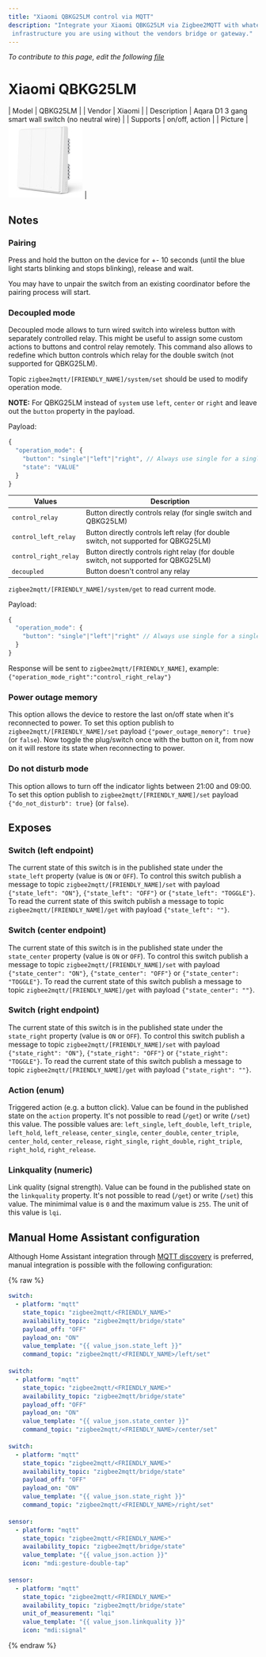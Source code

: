 ```yaml
---
title: "Xiaomi QBKG25LM control via MQTT"
description: "Integrate your Xiaomi QBKG25LM via Zigbee2MQTT with whatever smart home
 infrastructure you are using without the vendors bridge or gateway."
---
```


*To contribute to this page, edit the following
[file](https://github.com/Koenkk/zigbee2mqtt.io/blob/master/docs/devices/QBKG25LM.md)*

# Xiaomi QBKG25LM

| Model | QBKG25LM  |
| Vendor  | Xiaomi  |
| Description | Aqara D1 3 gang smart wall switch (no neutral wire) |
| Supports | on/off, action |
| Picture | ![Xiaomi QBKG25LM](../images/devices/QBKG25LM.jpg) |

## Notes


### Pairing
Press and hold the button on the device for +- 10 seconds
(until the blue light starts blinking and stops blinking), release and wait.

You may have to unpair the switch from an existing coordinator before the pairing process will start.


### Decoupled mode
Decoupled mode allows to turn wired switch into wireless button with separately controlled relay.
This might be useful to assign some custom actions to buttons and control relay remotely.
This command also allows to redefine which button controls which relay for the double switch (not supported for QBKG25LM).

Topic `zigbee2mqtt/[FRIENDLY_NAME]/system/set` should be used to modify operation mode.

**NOTE:** For QBKG25LM instead of `system` use `left`, `center` or `right` and leave out the `button` property in the payload.

Payload:
```js
{
  "operation_mode": {
    "button": "single"|"left"|"right", // Always use single for a single switch
    "state": "VALUE"
  }
}
```

Values                | Description
----------------------|---------------------------------------------------------
`control_relay`       | Button directly controls relay (for single switch and QBKG25LM)
`control_left_relay`  | Button directly controls left relay (for double switch, not supported for QBKG25LM)
`control_right_relay` | Button directly controls right relay (for double switch, not supported for QBKG25LM)
`decoupled`           | Button doesn't control any relay

`zigbee2mqtt/[FRIENDLY_NAME]/system/get` to read current mode.

Payload:
```js
{
  "operation_mode": {
    "button": "single"|"left"|"right" // Always use single for a single switch
  }
}
```

Response will be sent to `zigbee2mqtt/[FRIENDLY_NAME]`, example: `{"operation_mode_right":"control_right_relay"}`


### Power outage memory
This option allows the device to restore the last on/off state when it's reconnected to power.
To set this option publish to `zigbee2mqtt/[FRIENDLY_NAME]/set` payload `{"power_outage_memory": true}` (or `false`).
Now toggle the plug/switch once with the button on it, from now on it will restore its state when reconnecting to power.


### Do not disturb mode
This option allows to turn off the indicator lights between 21:00 and 09:00.
To set this option publish to `zigbee2mqtt/[FRIENDLY_NAME]/set` payload `{"do_not_disturb": true}` (or `false`).



## Exposes
### Switch (left endpoint)
The current state of this switch is in the published state under the `state_left` property (value is `ON` or `OFF`).
To control this switch publish a message to topic `zigbee2mqtt/[FRIENDLY_NAME]/set` with payload `{"state_left": "ON"}`, `{"state_left": "OFF"}` or `{"state_left": "TOGGLE"}`.
To read the current state of this switch publish a message to topic `zigbee2mqtt/[FRIENDLY_NAME]/get` with payload `{"state_left": ""}`.

### Switch (center endpoint)
The current state of this switch is in the published state under the `state_center` property (value is `ON` or `OFF`).
To control this switch publish a message to topic `zigbee2mqtt/[FRIENDLY_NAME]/set` with payload `{"state_center": "ON"}`, `{"state_center": "OFF"}` or `{"state_center": "TOGGLE"}`.
To read the current state of this switch publish a message to topic `zigbee2mqtt/[FRIENDLY_NAME]/get` with payload `{"state_center": ""}`.

### Switch (right endpoint)
The current state of this switch is in the published state under the `state_right` property (value is `ON` or `OFF`).
To control this switch publish a message to topic `zigbee2mqtt/[FRIENDLY_NAME]/set` with payload `{"state_right": "ON"}`, `{"state_right": "OFF"}` or `{"state_right": "TOGGLE"}`.
To read the current state of this switch publish a message to topic `zigbee2mqtt/[FRIENDLY_NAME]/get` with payload `{"state_right": ""}`.

### Action (enum)
Triggered action (e.g. a button click).
Value can be found in the published state on the `action` property.
It's not possible to read (`/get`) or write (`/set`) this value.
The possible values are: `left_single`, `left_double`, `left_triple`, `left_hold`, `left_release`, `center_single`, `center_double`, `center_triple`, `center_hold`, `center_release`, `right_single`, `right_double`, `right_triple`, `right_hold`, `right_release`.

### Linkquality (numeric)
Link quality (signal strength).
Value can be found in the published state on the `linkquality` property.
It's not possible to read (`/get`) or write (`/set`) this value.
The minimimal value is `0` and the maximum value is `255`.
The unit of this value is `lqi`.

## Manual Home Assistant configuration
Although Home Assistant integration through [MQTT discovery](../integration/home_assistant) is preferred,
manual integration is possible with the following configuration:


{% raw %}
```yaml
switch:
  - platform: "mqtt"
    state_topic: "zigbee2mqtt/<FRIENDLY_NAME>"
    availability_topic: "zigbee2mqtt/bridge/state"
    payload_off: "OFF"
    payload_on: "ON"
    value_template: "{{ value_json.state_left }}"
    command_topic: "zigbee2mqtt/<FRIENDLY_NAME>/left/set"

switch:
  - platform: "mqtt"
    state_topic: "zigbee2mqtt/<FRIENDLY_NAME>"
    availability_topic: "zigbee2mqtt/bridge/state"
    payload_off: "OFF"
    payload_on: "ON"
    value_template: "{{ value_json.state_center }}"
    command_topic: "zigbee2mqtt/<FRIENDLY_NAME>/center/set"

switch:
  - platform: "mqtt"
    state_topic: "zigbee2mqtt/<FRIENDLY_NAME>"
    availability_topic: "zigbee2mqtt/bridge/state"
    payload_off: "OFF"
    payload_on: "ON"
    value_template: "{{ value_json.state_right }}"
    command_topic: "zigbee2mqtt/<FRIENDLY_NAME>/right/set"

sensor:
  - platform: "mqtt"
    state_topic: "zigbee2mqtt/<FRIENDLY_NAME>"
    availability_topic: "zigbee2mqtt/bridge/state"
    value_template: "{{ value_json.action }}"
    icon: "mdi:gesture-double-tap"

sensor:
  - platform: "mqtt"
    state_topic: "zigbee2mqtt/<FRIENDLY_NAME>"
    availability_topic: "zigbee2mqtt/bridge/state"
    unit_of_measurement: "lqi"
    value_template: "{{ value_json.linkquality }}"
    icon: "mdi:signal"
```
{% endraw %}


